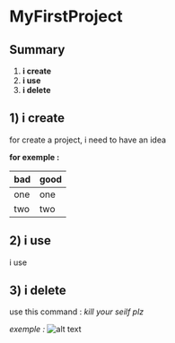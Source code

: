 # MyFirstProject

## Summary
1. **i create**
2. **i use**
3. **i delete**

## 1) i create
for create a project, i need to have an idea

__**for exemple :**__

| bad      |     good    |
|---------------|-----------------|
| one       |     one     |
| two     |   two    |

## 2) i use
i use

## 3) i delete

use this command : *kill your seilf plz*

*exemple :*
![alt text](https://i.kym-cdn.com/entries/icons/mobile/000/011/113/killyourselves.jpg)
